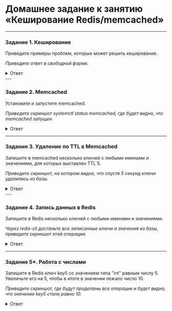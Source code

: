 # Домашнее задание к занятию «Кеширование Redis/memcached»
---

### Задание 1. Кеширование 

Приведите примеры проблем, которые может решить кеширование. 

*Приведите ответ в свободной форме.*

<details>

 <summary> Ответ </summary>

1. Пиковые нагрузки на сервер, когда он перестает отвечать из-за большого количества запросов.
2. Позволяет экономить ресурс БД, путем записи часто запрашиваемых/тяжелых запросов в кэш.
3. Снижение времени ответа.

 </details>
---


### Задание 2. Memcached

Установите и запустите memcached.

*Приведите скриншот systemctl status memcached, где будет видно, что memcached запущен.*

<details>

 <summary> Ответ </summary>

- ![text](./11-2-1.png)

 </details>

---


### Задание 3. Удаление по TTL в Memcached

Запишите в memcached несколько ключей с любыми именами и значениями, для которых выставлен TTL 5. 

*Приведите скриншот, на котором видно, что спустя 5 секунд ключи удалились из базы.*

<details>

 <summary> Ответ </summary>
 
add имя_ключа флаги время_хранения размер_данных
данные
- ![text](./11-3-3.png)

 </details>
---

### Задание 4. Запись данных в Redis

Запишите в Redis несколько ключей с любыми именами и значениями. 

*Через redis-cli достаньте все записанные ключи и значения из базы, приведите скриншот этой операции.*
<details>

 <summary>  Ответ </summary>
 
- ![text](./11-4-1.png)
- ![text](./11-4-2.png)

 </details>

--- 

### Задание 5*. Работа с числами 

Запишите в Redis ключ key5 со значением типа "int" равным числу 5. Увеличьте его на 5, чтобы в итоге в значении лежало число 10.  

*Приведите скриншот, где будут проделаны все операции и будет видно, что значение key5 стало равно 10.*

<details>

 <summary> Ответ </summary>
 
- ![text](./11-5-1.png)


 </details>

